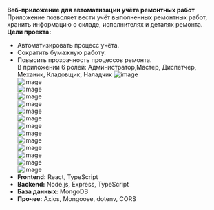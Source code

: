 **Веб-приложение для автоматизации учёта ремонтных работ**  
Приложение позволяет вести учёт выполненных ремонтных работ, хранить информацию о складе, исполнителях и деталях ремонта.  
**Цели проекта:**
- Автоматизировать процесс учёта.
- Сократить бумажную работу.
- Повысить прозрачность процессов ремонта.  
В приложении 6 ролей: Администратор,Мастер, Диспетчер, Механик, Кладовщик, Наладчик
![image](https://github.com/user-attachments/assets/282663fb-d109-46f7-89d6-5d8bb5897b67)  
![image](https://github.com/user-attachments/assets/ca8bf245-8778-4d3d-824a-a2ed211e8b28)  
![image](https://github.com/user-attachments/assets/02690a9a-4830-45ba-90b4-5b975c5ca9f1)  
![image](https://github.com/user-attachments/assets/6a19767e-af12-4231-bd3a-77542bcfd277)  
![image](https://github.com/user-attachments/assets/4bd06363-64f1-49f7-a49a-9de0ffa2c359)  
![image](https://github.com/user-attachments/assets/81ff2f31-c6d9-435b-8ab6-ed9d72f8df95)  
![image](https://github.com/user-attachments/assets/881f221b-8a4b-4601-b8f0-3ae18d82502c)  
![image](https://github.com/user-attachments/assets/1a17d0c4-6222-4e87-b105-e35fe1a07eb1)  
![image](https://github.com/user-attachments/assets/45acb059-02d7-42ce-9080-16e2f5564661)  
![image](https://github.com/user-attachments/assets/44c8724a-1ea2-4008-aace-8f8af752c4f8)  
![image](https://github.com/user-attachments/assets/739e6e65-315e-485c-93b2-b28e465a2ef7)  
![image](https://github.com/user-attachments/assets/27f70248-f325-4f01-8b74-83a5e322682a)  
![image](https://github.com/user-attachments/assets/2b1fa6f6-7243-4fd0-a2c0-583d883392a1)  
![image](https://github.com/user-attachments/assets/f284d37f-4808-43af-a71b-7628b1c14bd3)  
- **Frontend:** React, TypeScript
- **Backend:** Node.js, Express, TypeScript
- **База данных:** MongoDB
- **Прочее:** Axios, Mongoose, dotenv, CORS

